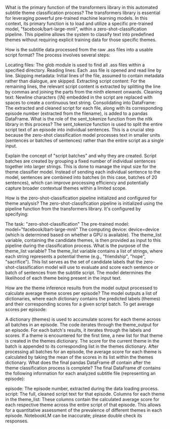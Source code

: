 What is the primary function of the transformers library in this automated subtitle theme classification process?
The transformers library is essential for leveraging powerful pre-trained machine learning models. In this context, its primary function is to load and utilize a specific pre-trained model, "facebook/bart-large-mnli", within a zero-shot-classification pipeline. This pipeline allows the system to classify text into predefined themes without requiring explicit training data for those specific themes.

How is the subtitle data processed from the raw .ass files into a usable script format?
The process involves several steps:

Locating files: The glob module is used to find all .ass files within a specified directory.
Reading lines: Each .ass file is opened and read line by line.
Skipping metadata: Initial lines of the file, assumed to contain metadata rather than dialogue, are skipped.
Extracting script content: For the remaining lines, the relevant script content is extracted by splitting the line by commas and joining the parts from the ninth element onwards.
Cleaning text: Newline characters (\N) embedded in the script are replaced with spaces to create a continuous text string.
Consolidating into DataFrame: The extracted and cleaned script for each file, along with its corresponding episode number (extracted from the filename), is added to a pandas DataFrame.
What is the role of the sent_tokenize function from the nltk library in this process?
The sent_tokenize function is used to split the entire script text of an episode into individual sentences. This is a crucial step because the zero-shot classification model processes text in smaller units (sentences or batches of sentences) rather than the entire script as a single input.

Explain the concept of "script batches" and why they are created.
Script batches are created by grouping a fixed number of individual sentences together into larger strings. This is done to manage the input size for the theme classifier model. Instead of sending each individual sentence to the model, sentences are combined into batches (in this case, batches of 20 sentences), which can improve processing efficiency and potentially capture broader contextual themes within a limited scope.

How is the zero-shot-classification pipeline initialized and configured for theme analysis?
The zero-shot-classification pipeline is initialized using the pipeline function from the transformers library. It's configured by specifying:

The task: "zero-shot-classification"
The pre-trained model: model="facebook/bart-large-mnli"
The computing device: device=device (which is determined based on whether a GPU is available). The theme_list variable, containing the candidate themes, is then provided as input to this pipeline during the classification process.
What is the purpose of the theme_list variable?
The theme_list variable contains a list of strings, where each string represents a potential theme (e.g., "friendship", "hope", "sacrifice"). This list serves as the set of candidate labels that the zero-shot-classification model will use to evaluate and score each sentence or batch of sentences from the subtitle script. The model determines the likelihood of each theme being present in the input text.

How are the theme inference results from the model output processed to calculate average theme scores per episode?
The model outputs a list of dictionaries, where each dictionary contains the predicted labels (themes) and their corresponding scores for a given script batch. To get average scores per episode:

A dictionary (themes) is used to accumulate scores for each theme across all batches in an episode.
The code iterates through the theme_output for an episode. For each batch's results, it iterates through the labels and scores.
If a theme is encountered for the first time, a new list for that theme is created in the themes dictionary.
The score for the current theme in the batch is appended to its corresponding list in the themes dictionary.
After processing all batches for an episode, the average score for each theme is calculated by taking the mean of the scores in its list within the themes dictionary.
What does the final pandas DataFrame df contain after the theme classification process is complete?
The final DataFrame df contains the following information for each analyzed subtitle file (representing an episode):

episode: The episode number, extracted during the data loading process.
script: The full, cleaned script text for that episode.
Columns for each theme in the theme_list: These columns contain the calculated average score for each respective theme across the entire script of that episode. This allows for a quantitative assessment of the prevalence of different themes in each episode.
NotebookLM can be inaccurate; please double check its responses.